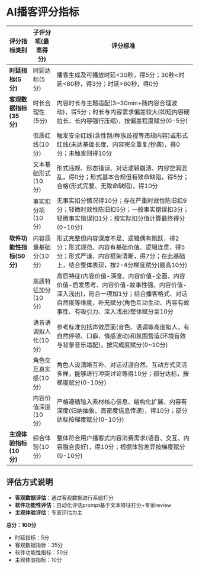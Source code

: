 # AI播客评分指标

| 评分指标类别 | 子评分项(最高得分) | 评分标准 |
|---|---|---|
| **时延指标(5分)** | 时延达标(5分) | 播客生成及可播放时延<30秒，得5分；30秒<时延<60秒，得3分；时延>60秒，得0分|
| **客观数据指标(35分)** | 时长合理性(5分) | 内容时长与主题适配(3~30min+随内容合理波动)，得5分；时长与内容需求偏差较大(如短内容硬拉长、长内容强行压缩)，按偏差程度赋分(0-5分) |
| | 低质红线(10分) | 触发安全红线(含性别/种族歧视等违规内容)或形式红线(未达基础长度、内容完全重复/抄袭)，得0分；未触发则得10分 |
| | 文本基础形式(10分) | 形式违规、形态错误、对话逻辑崩溃、内容空洞混乱，得0分；形式基本合规但有致命缺陷，得5分；合格(形式完整、无致命缺陷)，得10分 |
| | 事实扣分项(10分) | 无事实扣分情况得10分；存在严重时效性陈旧扣9分；轻微时效性陈旧扣5分；一般事实错误扣3分；轻微事实错误扣1分；按实际扣分值计算最终得分(0-10分) |
| **软件功能性指标(50分)** | 内容质量基础分(10分) | 形式完整但内容深度不足、逻辑偶有跳跃，得2分；形式规范、内容有基础价值、逻辑连贯，得5分；形式严谨、内容框架清晰，得7分；在此基础上，结合整体表现，按2-4分梯度赋分(最高10分) |
| | 高质特征加分(10分) | 高质特征(内容价值-深度、内容价值-全面、内容价值-启发思考、内容价值-故事性强、内容价值-深入浅出)，符合一项加1分；结合播客格式、对话自然度等维度，补充赋分(角色互动生动、内容有故事性、有吸引力、深入浅出)整体赋分至10分 |
| | 语音语调拟人化(10分) | 参考标准包括声效层面(音色、语调等高度拟人，有自然停顿、口癖、情感波动)和氛围营造(环境音效与背景音乐适配)，按完成度赋分(0~10分) |
| | 角色交互真实感(10分) | 角色人设清晰互补、对话过渡自然、互动方式灵活多样，能够进行冲突讨论等得10分；部分达标，按梯度赋分(0-10分) |
| | 内容价值深度(10分) | 严格遵循输入素材核心信息、结构化扩展、内容有深度(归纳抽象、高密度信息传递)，得10分；部分达标按梯度赋分(0-10分) |
| **主观体验指标(10分)** | 综合体验(10分) | 整体符合用户播客式内容消费需求(语音、交互、内容融合良好)，得10分；根据体验差异按梯度赋分(0-10分) |

## 评估方式说明

- **客观数据评估**：通过客观数据进行系统打分
- **软件功能性评估**：自动化评估prompt基于文本特征打分+专家review
- **主观体验评估**：专家评估为主

**总分：100分**
- 时延指标：5分
- 客观数据指标：35分
- 软件功能性指标：50分
- 主观体验指标：10分